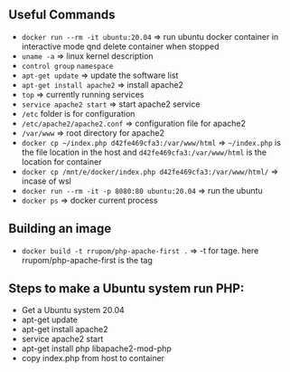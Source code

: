 ## Useful Commands

- `docker run --rm -it ubuntu:20.04` => run ubuntu docker container in interactive mode qnd delete container when stopped
- `uname -a` => linux kernel description
- `control group` `namespace`
- `apt-get update` => update the software list
- `apt-get install apache2` => install apache2
- `top` => currently running services
- `service apache2 start` => start apache2 service
- `/etc` folder is for configuration
- `/etc/apache2/apache2.conf` => configuration file for apache2
- `/var/www` => root directory for apache2
- `docker cp ~/index.php d42fe469cfa3:/var/www/html` => `~/index.php` is the file location in the host and `d42fe469cfa3:/var/www/html` is the location for container
- `docker cp /mnt/e/docker/index.php d42fe469cfa3:/var/www/html/` => incase of wsl
- `docker run --rm -it -p 8080:80 ubuntu:20.04` => run the ubuntu
- `docker ps` => docker current process

## Building an image

- `docker build -t rrupom/php-apache-first .` => -t for tage. here rrupom/php-apache-first is the tag

## Steps to make a Ubuntu system run PHP:

- Get a Ubuntu system 20.04
- apt-get update
- apt-get install apache2
- service apache2 start
- apt-get install php libapache2-mod-php
- copy index.php from host to container
